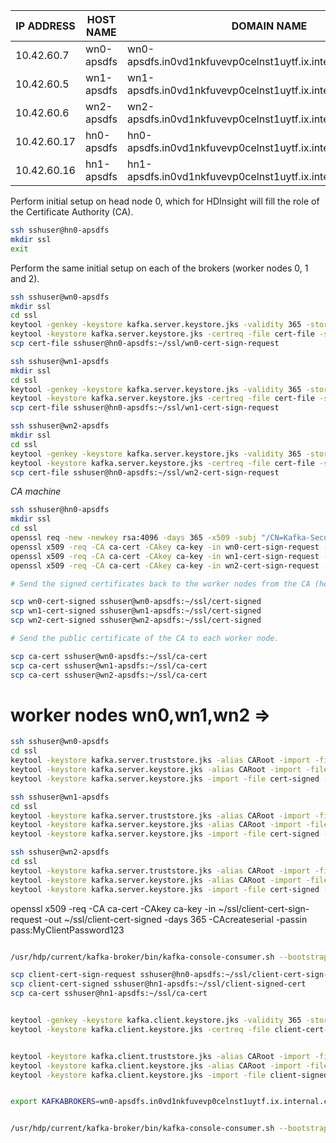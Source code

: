 |IP ADDRESS|HOST NAME | DOMAIN NAME|
|---|---|---|
|10.42.60.7 |wn0-apsdfs | wn0-apsdfs.in0vd1nkfuvevp0celnst1uytf.ix.internal.cloudapp.net|
|10.42.60.5 |wn1-apsdfs | wn1-apsdfs.in0vd1nkfuvevp0celnst1uytf.ix.internal.cloudapp.net|
|10.42.60.6 |wn2-apsdfs | wn2-apsdfs.in0vd1nkfuvevp0celnst1uytf.ix.internal.cloudapp.net|
|10.42.60.17|hn0-apsdfs |hn0-apsdfs.in0vd1nkfuvevp0celnst1uytf.ix.internal.cloudapp.net|
|10.42.60.16|hn1-apsdfs |hn1-apsdfs.in0vd1nkfuvevp0celnst1uytf.ix.internal.cloudapp.net|

Perform initial setup on head node 0, which for HDInsight will fill the role of the Certificate Authority (CA).

```bash
ssh sshuser@hn0-apsdfs
mkdir ssl
exit
```


Perform the same initial setup on each of the brokers (worker nodes 0, 1 and 2).

```bash
ssh sshuser@wn0-apsdfs
mkdir ssl
cd ssl
keytool -genkey -keystore kafka.server.keystore.jks -validity 365 -storepass "MyServerPassword123" -keypass "MyServerPassword123" -dname "CN=wn0-apsdfs.in0vd1nkfuvevp0celnst1uytf.ix.internal.cloudapp.net" -storetype pkcs12
keytool -keystore kafka.server.keystore.jks -certreq -file cert-file -storepass "MyServerPassword123" -keypass "MyServerPassword123"
scp cert-file sshuser@hn0-apsdfs:~/ssl/wn0-cert-sign-request
```

```bash
ssh sshuser@wn1-apsdfs
mkdir ssl
cd ssl
keytool -genkey -keystore kafka.server.keystore.jks -validity 365 -storepass "MyServerPassword123" -keypass "MyServerPassword123" -dname "CN=wn1-apsdfs.in0vd1nkfuvevp0celnst1uytf.ix.internal.cloudapp.net" -storetype pkcs12
keytool -keystore kafka.server.keystore.jks -certreq -file cert-file -storepass "MyServerPassword123" -keypass "MyServerPassword123"
scp cert-file sshuser@hn0-apsdfs:~/ssl/wn1-cert-sign-request
```

```bash
ssh sshuser@wn2-apsdfs
mkdir ssl
cd ssl
keytool -genkey -keystore kafka.server.keystore.jks -validity 365 -storepass "MyServerPassword123" -keypass "MyServerPassword123" -dname "CN=wn2-apsdfs.in0vd1nkfuvevp0celnst1uytf.ix.internal.cloudapp.net" -storetype pkcs12
keytool -keystore kafka.server.keystore.jks -certreq -file cert-file -storepass "MyServerPassword123" -keypass "MyServerPassword123"
scp cert-file sshuser@hn0-apsdfs:~/ssl/wn2-cert-sign-request
```

_CA machine_

```bash
ssh sshuser@hn0-apsdfs
mkdir ssl
cd ssl
openssl req -new -newkey rsa:4096 -days 365 -x509 -subj "/CN=Kafka-Security-CA" -keyout ca-key -out ca-cert -nodes
openssl x509 -req -CA ca-cert -CAkey ca-key -in wn0-cert-sign-request -out wn0-cert-signed -days 365 -CAcreateserial -passin pass:"MyServerPassword123"
openssl x509 -req -CA ca-cert -CAkey ca-key -in wn1-cert-sign-request -out wn1-cert-signed -days 365 -CAcreateserial -passin pass:"MyServerPassword123"
openssl x509 -req -CA ca-cert -CAkey ca-key -in wn2-cert-sign-request -out wn2-cert-signed -days 365 -CAcreateserial -passin pass:"MyServerPassword123"

# Send the signed certificates back to the worker nodes from the CA (headnode0).

scp wn0-cert-signed sshuser@wn0-apsdfs:~/ssl/cert-signed
scp wn1-cert-signed sshuser@wn1-apsdfs:~/ssl/cert-signed
scp wn2-cert-signed sshuser@wn2-apsdfs:~/ssl/cert-signed

# Send the public certificate of the CA to each worker node.

scp ca-cert sshuser@wn0-apsdfs:~/ssl/ca-cert
scp ca-cert sshuser@wn1-apsdfs:~/ssl/ca-cert
scp ca-cert sshuser@wn2-apsdfs:~/ssl/ca-cert
```
# worker nodes wn0,wn1,wn2 =>

```bash
ssh sshuser@wn0-apsdfs
cd ssl
keytool -keystore kafka.server.truststore.jks -alias CARoot -import -file ca-cert -storepass "MyServerPassword123" -keypass "MyServerPassword123" -noprompt
keytool -keystore kafka.server.keystore.jks -alias CARoot -import -file ca-cert -storepass "MyServerPassword123" -keypass "MyServerPassword123" -noprompt
keytool -keystore kafka.server.keystore.jks -import -file cert-signed -storepass "MyServerPassword123" -keypass "MyServerPassword123" -noprompt
```

```bash
ssh sshuser@wn1-apsdfs
cd ssl
keytool -keystore kafka.server.truststore.jks -alias CARoot -import -file ca-cert -storepass "MyServerPassword123" -keypass "MyServerPassword123" -noprompt
keytool -keystore kafka.server.keystore.jks -alias CARoot -import -file ca-cert -storepass "MyServerPassword123" -keypass "MyServerPassword123" -noprompt
keytool -keystore kafka.server.keystore.jks -import -file cert-signed -storepass "MyServerPassword123" -keypass "MyServerPassword123" -noprompt
```

```bash
ssh sshuser@wn2-apsdfs
cd ssl
keytool -keystore kafka.server.truststore.jks -alias CARoot -import -file ca-cert -storepass "MyServerPassword123" -keypass "MyServerPassword123" -noprompt
keytool -keystore kafka.server.keystore.jks -alias CARoot -import -file ca-cert -storepass "MyServerPassword123" -keypass "MyServerPassword123" -noprompt
keytool -keystore kafka.server.keystore.jks -import -file cert-signed -storepass "MyServerPassword123" -keypass "MyServerPassword123" -noprompt
```


openssl x509 -req -CA ca-cert -CAkey ca-key -in ~/ssl/client-cert-sign-request -out ~/ssl/client-cert-signed -days 365 -CAcreateserial -passin pass:MyClientPassword123


```bash

/usr/hdp/current/kafka-broker/bin/kafka-console-consumer.sh --bootstrap-server  $KAFKABROKERS:9093 --topic MT_Response_Builder_Ingress --consumer.config ~/ssl/client-ssl-auth.properties --from-beginning

scp client-cert-sign-request sshuser@hn0-apsdfs:~/ssl/client-cert-sign-request
scp client-cert-signed sshuser@hn1-apsdfs:~/ssl/client-signed-cert
scp ca-cert sshuser@hn1-apsdfs:~/ssl/ca-cert


keytool -genkey -keystore kafka.client.keystore.jks -validity 365 -storepass "MyClientPassword123" -keypass "MyClientPassword123" -dname "CN=hn1-apsdfs.in0vd1nkfuvevp0celnst1uytf.ix.internal.cloudapp.net" -storetype pkcs12
keytool -keystore kafka.client.keystore.jks -certreq -file client-cert-sign-request -storepass "MyClientPassword123" -keypass "MyClientPassword123"


keytool -keystore kafka.client.truststore.jks -alias CARoot -import -file ca-cert -storepass "MyClientPassword123" -keypass "MyClientPassword123" -noprompt
keytool -keystore kafka.client.keystore.jks -alias CARoot -import -file ca-cert -storepass "MyClientPassword123" -keypass "MyClientPassword123" -noprompt
keytool -keystore kafka.client.keystore.jks -import -file client-signed-cert -storepass "MyClientPassword123" -keypass "MyClientPassword123" -noprompt


export KAFKABROKERS=wn0-apsdfs.in0vd1nkfuvevp0celnst1uytf.ix.internal.cloudapp.net:9093,wn1-apsdfs.in0vd1nkfuvevp0celnst1uytf.ix.internal.cloudapp.net:9093,wn2-apsdfs.in0vd1nkfuvevp0celnst1uytf.ix.internal.cloudapp.net:9093


/usr/hdp/current/kafka-broker/bin/kafka-console-consumer.sh --bootstrap-server  $KAFKABROKERS:9093 --topic MT_Response_Builder_Ingress --consumer.config ~/client/client-ssl-auth.properties --from-beginning
